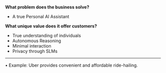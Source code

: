 
**What problem does the business solve?**
- A true Personal AI Assistant


**What unique value does it offer customers?**
- True understanding of individuals
- Autonomous Reasoning
- Minimal interaction
- Privacy through SLMs
---
• Example: Uber provides convenient and affordable ride-hailing.